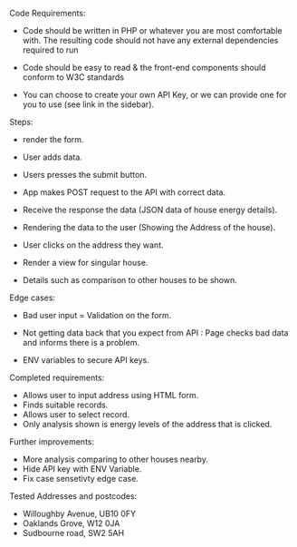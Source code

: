 Code Requirements:

- Code should be written in PHP or whatever you are most comfortable with. The resulting code should not have any external dependencies required to run

- Code should be easy to read & the front-end components should conform to W3C standards

- You can choose to create your own API Key, or we can provide one for you to use (see link in the sidebar).

Steps:

- render the form.

- User adds data.

- Users presses the submit button.

- App makes POST request to the API with correct data.

- Receive the response the data (JSON data of house energy details).

- Rendering the data to the user (Showing the Address of the house).

- User clicks on the address they want.

- Render a view for singular house.

- Details such as comparison to other houses to be shown.

Edge cases:

- Bad user input = Validation on the form.

- Not getting data back that you expect from API : Page checks bad data and informs there is a problem.

- ENV variables to secure API keys.

Completed requirements:

- Allows user to input address using HTML form.
- Finds suitable records.
- Allows user to select record.
- Only analysis shown is energy levels of the address that is clicked.

Further improvements:

- More analysis comparing to other houses nearby.
- Hide API key with ENV Variable.
- Fix case sensetivty edge case.

Tested Addresses and postcodes:

- Willoughby Avenue, UB10 0FY
- Oaklands Grove, W12 0JA
- Sudbourne road, SW2 5AH
